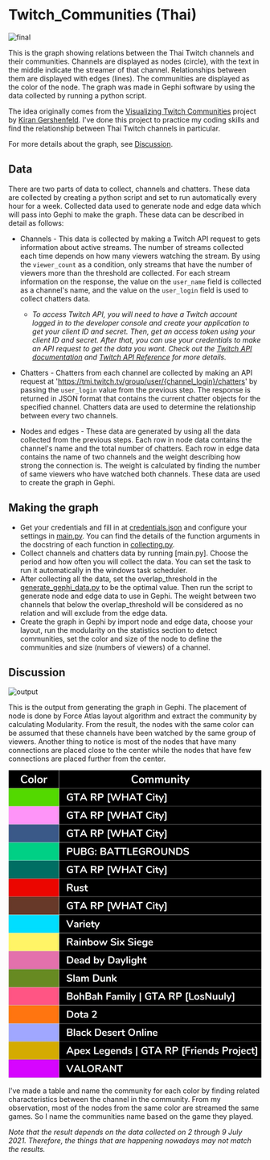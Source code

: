 # Twitch_Communities (Thai)

![final](./visualization/final.png)

This is the graph showing relations between the Thai Twitch channels and their communities. Channels are displayed as nodes (circle), with the text in the middle indicate the streamer of that channel. Relationships between them are displayed with edges (lines). The communities are displayed as the color of the node. The graph was made in Gephi software by using the data collected by running a python script.

The idea originally comes from the [Visualizing Twitch Communities](https://github.com/KiranGershenfeld/VisualizingTwitchCommunities) project by [Kiran Gershenfeld](https://github.com/KiranGershenfeld). I've done this project to practice my coding skills and find the relationship between Thai Twitch channels in particular.

For more details about the graph, see [Discussion](#discussion).

## Data

There are two parts of data to collect, channels and chatters. These data are collected by creating a python script and set to run automatically every hour for a week. Collected data used to generate node and edge data which will pass into Gephi to make the graph. These data can be described in detail as follows:

- Channels - This data is collected by making a Twitch API request to gets information about active streams. The number of streams collected each time depends on how many viewers watching the stream. By using the `viewer_count` as a condition, only streams that have the number of viewers more than the threshold are collected. For each stream information on the response, the value on the `user_name` field is collected as a channel's name, and the value on the `user_login` field is used to collect chatters data.
  - _To access Twitch API, you will need to have a Twitch account logged in to the developer console and create your application to get your client ID and secret. Then, get an access token using your client ID and secret. After that, you can use your credentials to make an API request to get the data you want. Check out the [Twitch API documentation](https://dev.twitch.tv/docs/api) and [Twitch API Reference](https://dev.twitch.tv/docs/api/reference) for more details._

- Chatters - Chatters from each channel are collected by making an API request at 'https://tmi.twitch.tv/group/user/{channel_login}/chatters' by passing the `user_login` value from the previous step. The response is returned in JSON format that contains the current chatter objects for the specified channel. Chatters data are used to determine the relationship between every two channels.

- Nodes and edges - These data are generated by using all the data collected from the previous steps. Each row in node data contains the channel's name and the total number of chatters. Each row in edge data contains the name of two channels and the weight describing how strong the connection is. The weight is calculated by finding the number of same viewers who have watched both channels. These data are used to create the graph in Gephi.

## Making the graph

- Get your credentials and fill in at [credentials.json](./data/credentials.json) and configure your settings in [main.py](./code/main.py). You can find the details of the function arguments in the docstring of each function in [collecting.py](./code/collecting.py).
- Collect channels and chatters data by running [main.py]. Choose the period and how often you will collect the data. You can set the task to run it automatically in the windows task scheduler.
- After collecting all the data, set the overlap_threshold in the [generate_gephi_data.py](./code/generate_gephi_data.py) to be the optimal value. Then run the script to generate node and edge data to use in Gephi. The weight between two channels that below the overlap_threshold will be considered as no relation and will exclude from the edge data.
- Create the graph in Gephi by import node and edge data, choose your layout, run the modularity on the statistics section to detect communities, set the color and size of the node to define the communities and size (numbers of viewers) of a channel.

## Discussion

![output](./visualization/output.png)

This is the output from generating the graph in Gephi. The placement of node is done by Force Atlas layout algorithm and extract the community by calculating Modularity. 
From the result, the nodes with the same color can be assumed that these channels have been watched by the same group of viewers. Another thing to notice is most of the nodes that have many connections are placed close to the center while the nodes that have few connections are placed further from the center.

![legend](./visualization/legend.jpg)

I've made a table and name the community for each color by finding related characteristics between the channel in the community. From my observation, most of the nodes from the same color are streamed the same games. So I name the communities name based on the game they played.

_Note that the result depends on the data collected on 2 through 9 July 2021. Therefore, the things that are happening nowadays may not match the results._